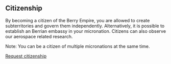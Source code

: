 ## Citizenship
By becoming a citizen of the Berry Empire,
you are allowed to create subterritories and govern them independently.
Alternatively, it is possible to establish an Berrian embassy in your micronation.
Citizens can also observe our aerospace related research.



Note: You can be a citizen of multiple micronations at the same time.
<a class="thickbutton" href="https://docs.google.com/forms/d/e/1FAIpQLSfkJTmNNMBZQjtnY1X0qukH5jc4miOadwbrQjsZ3HqjJVhTfQ/viewform?usp=sf_link"> <p>Request citizenship</p> </a>
